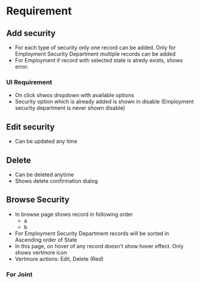 # Requirement

## Add security

- For each type of security only one record can be added. Only for Employment Security Department multiple records can be added
- For Employment if record with selected state is alredy exists, shows error.

### UI Requirement

- On click shwos dropdown with available options
- Security option which is already added is shown in disable (Employment security department is never shown disable)

## Edit security

- Can be updated any time

## Delete

- Can be deleted anytime
- Shows delete confirmation dialog

## Browse Security

- In browse page shows record in following order
  - a
  - b
- For Employment Security Department records will be sorted in Ascending order of State
- In this page, on hover of any record doesn't show hover effect. Only shows vertmore icon
- Vertmore actions: Edit, Delete (Red)

### For Joint
